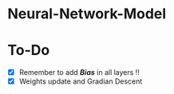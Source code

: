 # Neural-Network-Model

# To-Do
- [x] Remember to add ***Bias*** in all layers !!
- [x] Weights update and Gradian Descent